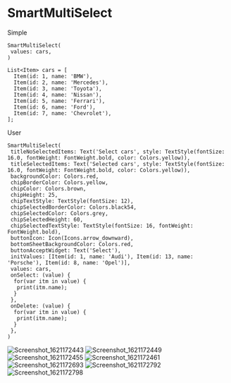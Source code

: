 # SmartMultiSelect

Simple

```
SmartMultiSelect(
 values: cars,
)
```
```
List<Item> cars = [
  Item(id: 1, name: 'BMW'),
  Item(id: 2, name: 'Mercedes'),
  Item(id: 3, name: 'Toyota'),
  Item(id: 4, name: 'Nissan'),
  Item(id: 5, name: 'Ferrari'),
  Item(id: 6, name: 'Ford'),
  Item(id: 7, name: 'Chevrolet'),
];
```
 
User

```
SmartMultiSelect(
 titleNoSelectedItems: Text('Select cars', style: TextStyle(fontSize: 16.0, fontWeight: FontWeight.bold, color: Colors.yellow)),
 titleSelectedItems: Text('Selected cars', style: TextStyle(fontSize: 16.0, fontWeight: FontWeight.bold, color: Colors.yellow)),
 backgroundColor: Colors.red,
 chipBorderColor: Colors.yellow,
 chipColor: Colors.brown,
 chipHeight: 25,
 chipTextStyle: TextStyle(fontSize: 12),
 chipSelectedBorderColor: Colors.black54,
 chipSelectedColor: Colors.grey,
 chipSelectedHeight: 60,
 chipSelectedTextStyle: TextStyle(fontSize: 16, fontWeight: FontWeight.bold),
 buttonIcon: Icon(Icons.arrow_downward),
 bottomSheetBackgroundColor: Colors.red,
 buttonAcceptWidget: Text('Select'),
 initValues: [Item(id: 1, name: 'Audi'), Item(id: 13, name: 'Porsche'), Item(id: 8, name: 'Opel')],
 values: cars,
 onSelect: (value) {
  for(var itm in value) {
   print(itm.name);
  }
 },
 onDelete: (value) {
  for(var itm in value) {
   print(itm.name);
  }
 },
)
```

![Screenshot_1621172443](https://user-images.githubusercontent.com/12680909/118401321-8983cb00-b665-11eb-8162-244b5ca48acc.png)
![Screenshot_1621172449](https://user-images.githubusercontent.com/12680909/118401325-8d175200-b665-11eb-9afc-9b437ae560d1.png)
![Screenshot_1621172455](https://user-images.githubusercontent.com/12680909/118401329-90124280-b665-11eb-910c-c3ceebc25120.png)
![Screenshot_1621172461](https://user-images.githubusercontent.com/12680909/118401332-91dc0600-b665-11eb-82b4-a3c5e52c1a1e.png)
![Screenshot_1621172693](https://user-images.githubusercontent.com/12680909/118401336-956f8d00-b665-11eb-847d-16071ffce2d5.png)
![Screenshot_1621172792](https://user-images.githubusercontent.com/12680909/118401339-97d1e700-b665-11eb-9bd1-b4a3cd5fa80c.png)
![Screenshot_1621172798](https://user-images.githubusercontent.com/12680909/118401343-99031400-b665-11eb-8613-05d05b036477.png)


